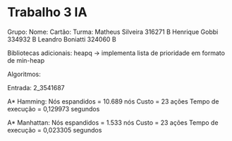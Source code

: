 # Trabalho 3 IA

Grupo:
Nome:              Cartão:   Turma:
Matheus Silveira   316271    B
Henrique Gobbi     334932    B
Leandro Boniatti   324060    B

Bibliotecas adicionais:
heapq -> implementa lista de prioridade em formato de min-heap

Algoritmos:

Entrada: 2_3541687

A* Hamming:
Nós espandidos = 10.689 nós
Custo = 23 ações
Tempo de execução = 0,129973 segundos

A* Manhattan:
Nós espandidos = 1.533 nós
Custo = 23 ações
Tempo de execução = 0,023305 segundos
